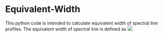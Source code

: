 # Equivalent-Width
This python code is intended to calculate equivalent width of spectral line profiles.
The equivalent width of spectral line is defined as
<img src="https://latex.codecogs.com/svg.latex?\Large&space;W=\int(1-\frac{I}{I_0})d\lambda"/>
